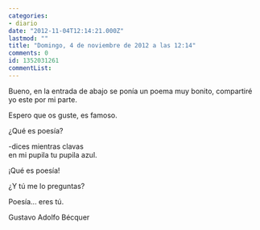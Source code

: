 ```yaml
---
categories:
- diario
date: "2012-11-04T12:14:21.000Z"
lastmod: ""
title: "Domingo, 4 de noviembre de 2012 a las 12:14"
comments: 0
id: 1352031261
commentList:
---
```


Bueno, en la entrada de abajo se ponía un poema muy bonito, compartiré yo este por mi parte.  
  
Espero que os guste, es famoso.  
  
¿Qué es poesía?   
  
-dices mientras clavas  
en mi pupila tu pupila azul.  
  
¡Qué es poesía!   
  
¿Y tú me lo preguntas?  
  
Poesía... eres tú.  
  
Gustavo Adolfo Bécquer
